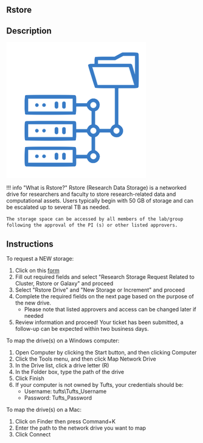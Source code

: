 ## Rstore

## Description 

![](images/researchstorage.png)

!!! info "What is Rstore?"
    Rstore (Research Data Storage) is a networked drive for researchers and faculty to store research-related data and computational assets. Users typically begin with 50 GB of storage and can be escalated up to several TB as needed.  

    The storage space can be accessed by all members of the lab/group following the approval of the PI (s) or other listed approvers. 
    

## Instructions

To request a NEW storage: 

1. Click on this [form]([https://tufts.qualtrics.com/jfe/form/SV_5bUmpFT0IXeyEfj])
2. Fill out required fields and select "Research Storage Request Related to Cluster, Rstore or Galaxy" and proceed
3. Select "Rstore Drive" and "New Storage or Increment" and proceed 
4. Complete the required fields on the next page based on the purpose of the new drive.
   - Please note that listed approvers and access can be changed later if needed 
5. Review information and proceed! Your ticket has been submitted, a follow-up can be expected within two business days.


To map the drive(s) on a Windows computer:

1. Open Computer by clicking the Start button, and then clicking Computer
2. Click the Tools menu, and then click Map Network Drive
3. In the Drive list, click a drive letter (R)
4. In the Folder box, type the path of the drive
5. Click Finish
6. If your computer is not owned by Tufts, your credentials should be:
    - Username: tufts\Tufts_Username
    - Password: Tufts_Password


To map the drive(s) on a Mac:

1. Click on Finder then press Command+K
2. Enter the path to the network drive you want to map
3. Click Connect
